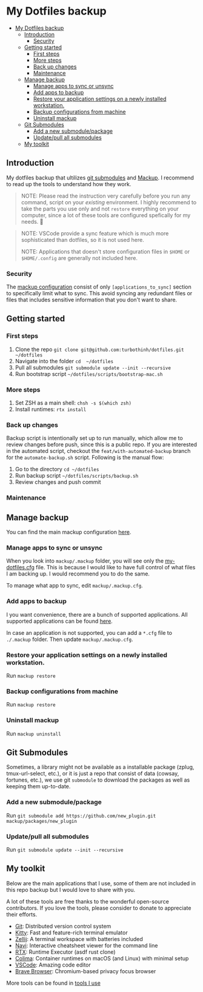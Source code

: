 # My Dotfiles backup

- [My Dotfiles backup](#my-dotfiles-backup)
  - [Introduction](#introduction)
    - [Security](#security)
  - [Getting started](#getting-started)
    - [First steps](#first-steps)
    - [More steps](#more-steps)
    - [Back up changes](#back-up-changes)
    - [Maintenance](#maintenance)
  - [Manage backup](#manage-backup)
    - [Manage apps to sync or unsync](#manage-apps-to-sync-or-unsync)
    - [Add apps to backup](#add-apps-to-backup)
    - [Restore your application settings on a newly installed workstation.](#restore-your-application-settings-on-a-newly-installed-workstation)
    - [Backup configurations from machine](#backup-configurations-from-machine)
    - [Uninstall mackup](#uninstall-mackup)
  - [Git Submodules](#git-submodules)
    - [Add a new submodule/package](#add-a-new-submodulepackage)
    - [Update/pull all submodules](#updatepull-all-submodules)
  - [My toolkit](#my-toolkit)

## Introduction

My dotfiles backup that ultilizes [git submodules](https://git-scm.com/book/en/v2/Git-Tools-Submodules) and [Mackup](https://github.com/lra/mackup). I recommend to read up the tools to understand how they work.

> NOTE: Please read the instruction very carefully before you run any command, script on your _existing_ environment. I highly recommend to take the parts you use only and not `restore` everything on your computer, since a lot of these tools are configured spefically for my needs. 🌹

> NOTE: VSCode provide a sync feature which is much more sophisticated than dotfiles, so it is not used here.
>
> NOTE: Applications that doesn't store configuration files in `$HOME` or `$HOME/.config` are generally not included here.

### Security

The [mackup configuration](mackup/.mackup.cfg) consist of only `[applications_to_sync]` section to specifically limit what to sync. This avoid syncing any redundant files or files that includes sensitive information that you don't want to share.

## Getting started

### First steps

1. Clone the repo `git clone git@github.com:turbothinh/dotfiles.git ~/dotfiles`
2. Navigate into the folder `cd  ~/dotfiles`
3. Pull all submodules `git submodule update --init --recursive`
4. Run bootstrap script `~/dotfiles/scripts/bootstrap-mac.sh`

### More steps

1. Set ZSH as a main shell: `chsh -s $(which zsh)`
2. Install runtimes: `rtx install`

### Back up changes

Backup script is intentionally set up to run manually, which allow me to review changes before push, since this is a public repo. If you are interested in the automated script, checkout the `feat/with-automated-backup` branch for the `automate-backup.sh` script. Following is the manual flow:

1. Go to the directory `cd ~/dotfiles`
2. Run backup script `~/dotfiles/scripts/backup.sh`
3. Review changes and push commit

### Maintenance

## Manage backup

You can find the main mackup configuration [here](mackup/.mackup.cfg).

### Manage apps to sync or unsync

When you look into `mackup/.mackup` folder, you will see only the [my-dotfiles.cfg](mackup/.mackup/my-dotfiles.cfg) file. This is because I would like to have full control of what files I am backing up. I would recommend you to do the same.

To manage what app to sync, edit `mackup/.mackup.cfg`.

### Add apps to backup

I you want convenience, there are a bunch of supported applications. All supported applications can be found [here](https://github.com/lra/mackup/tree/master/mackup/applications).

In case an application is not supported, you can add a `*.cfg` file to `./.mackup` folder.
Then update `mackup/.mackup.cfg`.

### Restore your application settings on a newly installed workstation.

Run `mackup restore`

### Backup configurations from machine

Run `mackup restore`

### Uninstall mackup

Run `mackup uninstall`

## Git Submodules

Sometimes, a library might not be available as a installable package (zplug, tmux-url-select, etc.), or it is just a repo that consist of data (cowsay, fortunes, etc.), we use git `submodule` to download the packages as well as keeping them up-to-date.

### Add a new submodule/package

Run `git submodule add https://github.com/new_plugin.git mackup/packages/new_plugin`

### Update/pull all submodules

Run `git submodule update --init --recursive`

## My toolkit

Below are the main applications that I use, some of them are not included in this repo backup but I would love to share with you.

A lot of these tools are free thanks to the wonderful open-source contributors. If you love the tools, please consider to donate to appreciate their efforts.

- [Git](https://git-scm.com/): Distributed version control system
- [Kitty](https://sw.kovidgoyal.net/kitty/): Fast and feature-rich terminal emulator
- [Zellij](https://github.com/zellij-org/zellij): A terminal workspace with batteries included
- [Navi](https://github.com/denisidoro/navi): Interactive cheatsheet viewer for the command line
- [RTX](https://github.com/jdxcode/rtx): Runtime Executor (asdf rust clone)
- [Colima](https://github.com/abiosoft/colima): Container runtimes on macOS (and Linux) with minimal setup
- [VSCode](https://github.com/microsoft/vscode): Amazing code editor
- [Brave Browser](https://github.com/brave/brave-browser): Chromium-based privacy focus browser

More tools can be found in [tools I use](./docs/tools-I-use.md)
